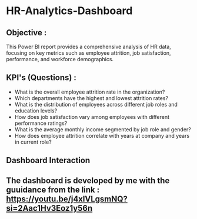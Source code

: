 # HR-Analytics-Dashboard
## Objective :
This Power BI report provides a comprehensive analysis of HR data, focusing on key metrics such as employee attrition, job satisfaction, performance, and workforce demographics.
## KPI's (Questions) :
- What is the overall employee attrition rate in the organization?
- Which departments have the highest and lowest attrition rates?
- What is the distribution of employees across different job roles and education levels?
- How does job satisfaction vary among employees with different performance ratings?
- What is the average monthly income segmented by job role and gender?
- How does employee attrition correlate with years at company and years in current role?
## Dashboard Interaction 
## The dashboard is developed by me with the guuidance from the link : https://youtu.be/j4xlVLgsmNQ?si=2Aac1Hv3Eoz1y56n
